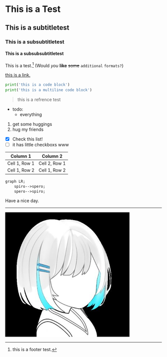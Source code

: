 # This is a Test

## This is a subtitletest

### This is a subsubtitletest

#### This is a subsubsubtitletest

This is a test.[^1] (Would *you* **like** ~~some~~ `additional` ``formats?``)

[this is a link.](www.example.com)

``` python
print('this is a code block')
print('this is a multiline code block')
```

> this is a refrence test

- todo:
  - everything

1. get some huggings
2. hug my friends

- [x] Check this list!
- [ ] it has little checkboxs www

| Column 1      | Column 2      |
| ------------- | ------------- |
| Cell 1, Row 1 | Cell 2, Row 1 |
| Cell 1, Row 2 | Cell 1, Row 2 |

``` mermaid
graph LR;
    spiro-->spero;
    spero-->spiro;
```

Have a nice day.

---
![this is a profile pic](../images/Cynun_400x400.jpg)

[^1]: this is a footer test.
